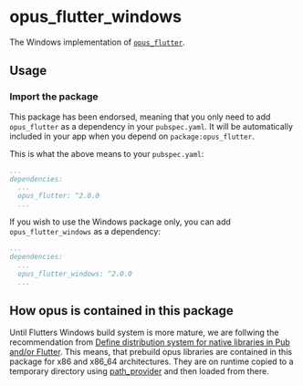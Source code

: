 # opus_flutter_windows

The Windows implementation of [`opus_flutter`][1].

## Usage

### Import the package

This package has been endorsed, meaning that you only need to add `opus_flutter`
as a dependency in your `pubspec.yaml`. It will be automatically included in your app
when you depend on `package:opus_flutter`.

This is what the above means to your `pubspec.yaml`:

```yaml
...
dependencies:
  ...
  opus_flutter: ^2.0.0
  ...
```

If you wish to use the Windows package only, you can add `opus_flutter_windows` as a
dependency:

```yaml
...
dependencies:
  ...
  opus_flutter_windows: ^2.0.0
  ...
```

## How opus is contained in this package
Until Flutters Windows build system is more mature, we are follwing the recommendation from [Define distribution system for native libraries in Pub and/or Flutter](https://github.com/dart-lang/sdk/issues/36712).
This means, that prebuild opus libraries are contained in this package for x86 and x86_64 architectures. They are on runtime copied to a temporary directory using [path_provider](https://pub.dev/packages/path_provider) and then loaded from there.


[1]: ../opus_flutter
